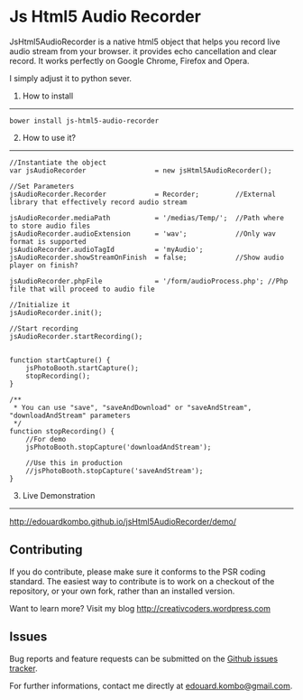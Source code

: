 Js Html5 Audio Recorder
=======================

JsHtml5AudioRecorder is a native html5 object that helps you record live audio stream from your browser.
it provides echo cancellation and clear record.
It works perfectly on Google Chrome, Firefox and Opera.

I simply adjust it to python sever.


1) How to install
---------------------

    bower install js-html5-audio-recorder


2) How to use it?
-----------------

    //Instantiate the object
    var jsAudioRecorder                 = new jsHtml5AudioRecorder();

    //Set Parameters
    jsAudioRecorder.Recorder            = Recorder;         //External library that effectively record audio stream

    jsAudioRecorder.mediaPath           = '/medias/Temp/';  //Path where to store audio files
    jsAudioRecorder.audioExtension      = 'wav';            //Only wav format is supported
    jsAudioRecorder.audioTagId          = 'myAudio';
    jsAudioRecorder.showStreamOnFinish  = false;            //Show audio player on finish?

    jsAudioRecorder.phpFile             = '/form/audioProcess.php'; //Php file that will proceed to audio file 

    //Initialize it
    jsAudioRecorder.init();

    //Start recording
    jsAudioRecorder.startRecording();


    function startCapture() {
        jsPhotoBooth.startCapture();
        stopRecording();
    }

    /**
     * You can use "save", "saveAndDownload" or "saveAndStream", "downloadAndStream" parameters
     */
    function stopRecording() {
        //For demo
        jsPhotoBooth.stopCapture('downloadAndStream');

        //Use this in production
        //jsPhotoBooth.stopCapture('saveAndStream');
    }

        
3) Live Demonstration
---------------------

http://edouardkombo.github.io/jsHtml5AudioRecorder/demo/
    

Contributing
-------------

If you do contribute, please make sure it conforms to the PSR coding standard. The easiest way to contribute is to work on a checkout of the repository, or your own fork, rather than an installed version.

Want to learn more? Visit my blog http://creativcoders.wordpress.com


Issues
------

Bug reports and feature requests can be submitted on the [Github issues tracker](https://github.com/edouardkombo/jsHtml5AudioRecorder/issues).

For further informations, contact me directly at edouard.kombo@gmail.com.
